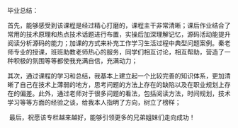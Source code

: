 毕业总结：

​		首先，能够感受到该课程是经过精心打磨的，课程主干非常清晰；课后作业结合了常用的技术原理和热点技术话题进行布置，实操后加深理解记忆，源码活动能提升阅读分析源码的能力；加课的方式来补充工作学习生活过程中典型问题案例。秦老师专业的授课，班班助教老师热心的服务，同学们相互讨论，相互帮助，营造了一种积极的氛围等等都使我充满自信，充满动力；

​       其次，通过课程的学习和总结，我基本上建立起一个比较完善的知识体系，更加清晰了自己在技术上薄弱的地方，思考问题的方法上存在的缺陷以及在职业规划上存在的偏差。此外，通过老师对于很多问题的看法，包括阅读方法，时间规划，技术学习等等方面的经验之谈，给我本人指明了方向，树立了榜样；

​	  最后，祝愿该专栏越来越好，能够引领更多的兄弟姐妹们走向成功！

